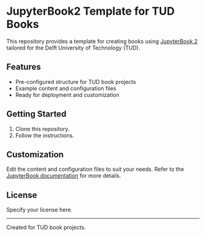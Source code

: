 # JupyterBook2 Template for TUD Books

This repository provides a template for creating books using [JupyterBook 2](https://jupyterbook.org/) tailored for the Delft University of Technology (TUD).

## Features

- Pre-configured structure for TUD book projects
- Example content and configuration files
- Ready for deployment and customization

## Getting Started

1. Clone this repository.
2. Follow the instructions.

## Customization

Edit the content and configuration files to suit your needs. Refer to the [JupyterBook documentation](https://mystmd.org/) for more details.

## License

Specify your license here.

---
Created for TUD book projects.
